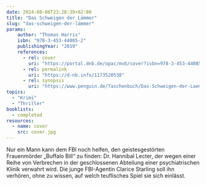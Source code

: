 ```yaml
---
date: 2024-08-06T23:28:39+02:00
title: "Das Schweigen der Lämmer"
slug: "das-schweigen-der-lämmer"
params:
    author: "Thomas Harris"
    isbn: "978-3-453-44085-2"
    publishingYear: "2019"
    references:
      - rel: cover
        uri: "https://portal.dnb.de/opac/mvb/cover?isbn=978-3-453-44085-2"
      - rel: permalink
        uri: "https://d-nb.info/1173520538"
      - rel: synopsis
        uri: "https://www.penguin.de/Taschenbuch/Das-Schweigen-der-Laemmer/Thomas-Harris/Heyne/e561821.rhd"
topics:
  - "Krimi"
  - "Thriller"
booklists:
  - completed
resources:
  - name: cover
    src: cover.jpg
---
```


Nur ein Mann kann dem FBI noch helfen, den geistesgestörten Frauenmörder 
„Buffalo Bill“ zu finden: Dr. Hannibal Lecter, der wegen einer Reihe von 
Verbrechen in der geschlossenen Abteilung einer psychiatrischen Klinik verwahrt 
wird. Die junge FBI-Agentin Clarice Starling soll ihn verhören, ohne zu wissen, 
auf welch teuflisches Spiel sie sich einlässt.